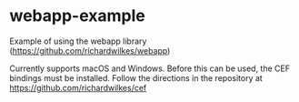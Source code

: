 # webapp-example
Example of using the webapp library (https://github.com/richardwilkes/webapp)

Currently supports macOS and Windows. Before this can be used, the CEF
bindings must be installed. Follow the directions in the repository at
https://github.com/richardwilkes/cef
